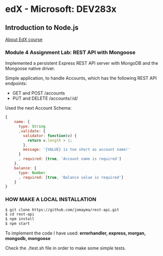 # edX - Microsoft: DEV283x
## Introduction to Node.js
[About EdX course](https://courses.edx.org/courses/course-v1:Microsoft+DEV283x+2T2017/course/)

### Module 4 Assignment Lab: REST API with Mongoose

Implemented a persistent Express REST API server with MongoDB and the Mongoose native driver.

Simple application, to handle Accounts, which has the following REST API endpoints:
*  GET and POST /accounts
*  PUT and DELETE /accounts/:id/

Used the next Account Schema:
```javascript
{
    name: {
      type: String
      ,validate: {
        validator: function(v) {
          return v.length > 1;
        },
        message: '{VALUE} is too short as account name!'
      }
      , required: [true, 'Account name is required']
    },
    balance: {
      type: Number
      , required: [true, 'Balance value is required']
    }
}
```

### HOW MAKE A LOCAL INSTALLATION
```sh
$ git clone https://github.com/jomayma/rest-api.git
$ cd rest-api
$ npm install
$ npm start
```

To implement the code I have used: **errorhandler, express, morgan, mongodb, mongoose**

Check the ./test.sh file in order to make some simple tests.


